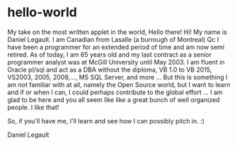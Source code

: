 # hello-world
My take on the most written applet in the world, Hello there!
Hi!
My name is Daniel Legault. I am Canadian from Lasalle (a burrough of Montreal) Qc
I have been a programmer for an extended period of time and am now semi retired.
As of today, I am 65 years old and my last contract as a senior programmer analyst was at McGill University until May 2003.
I am fluent in Oracle pl/sql and act as a DBA without the diploma, VB 1.0 to VB 2015, VS2003, 2005, 2008,..., MS SQL Server, and more ...
But this is something I am not familiar with at all, namely the Open Source world, but I want to learn and if or when I can, I could perhaps contribute to the global effort ...
I am glad to be here and you all seem like like a great bunch of well organized people. I like that!

So, if you'll have me, I'll learn and see how I can possibly pitch in. :)

Daniel Legault
